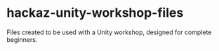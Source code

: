 # hackaz-unity-workshop-files

Files created to be used with a Unity workshop, designed for complete beginners.
